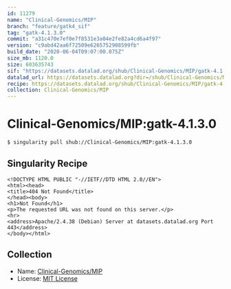 ```yaml
---
id: 11279
name: "Clinical-Genomics/MIP"
branch: "feature/gatk4_sif"
tag: "gatk-4.1.3.0"
commit: "a31c470e7ef0e7f8531e3a04e2fe82a4cd6a4f97"
version: "c9abd42aa6f72509e6265752908599fb"
build_date: "2020-06-04T09:07:00.075Z"
size_mb: 1120.0
size: 603635743
sif: "https://datasets.datalad.org/shub/Clinical-Genomics/MIP/gatk-4.1.3.0/2020-06-04-a31c470e-c9abd42a/c9abd42aa6f72509e6265752908599fb.sif"
datalad_url: https://datasets.datalad.org?dir=/shub/Clinical-Genomics/MIP/gatk-4.1.3.0/2020-06-04-a31c470e-c9abd42a/
recipe: https://datasets.datalad.org/shub/Clinical-Genomics/MIP/gatk-4.1.3.0/2020-06-04-a31c470e-c9abd42a/Singularity
collection: Clinical-Genomics/MIP
---
```


# Clinical-Genomics/MIP:gatk-4.1.3.0

```bash
$ singularity pull shub://Clinical-Genomics/MIP:gatk-4.1.3.0
```

## Singularity Recipe

```singularity
<!DOCTYPE HTML PUBLIC "-//IETF//DTD HTML 2.0//EN">
<html><head>
<title>404 Not Found</title>
</head><body>
<h1>Not Found</h1>
<p>The requested URL was not found on this server.</p>
<hr>
<address>Apache/2.4.38 (Debian) Server at datasets.datalad.org Port 443</address>
</body></html>
```

## Collection

 - Name: [Clinical-Genomics/MIP](https://github.com/Clinical-Genomics/MIP)
 - License: [MIT License](https://api.github.com/licenses/mit)


